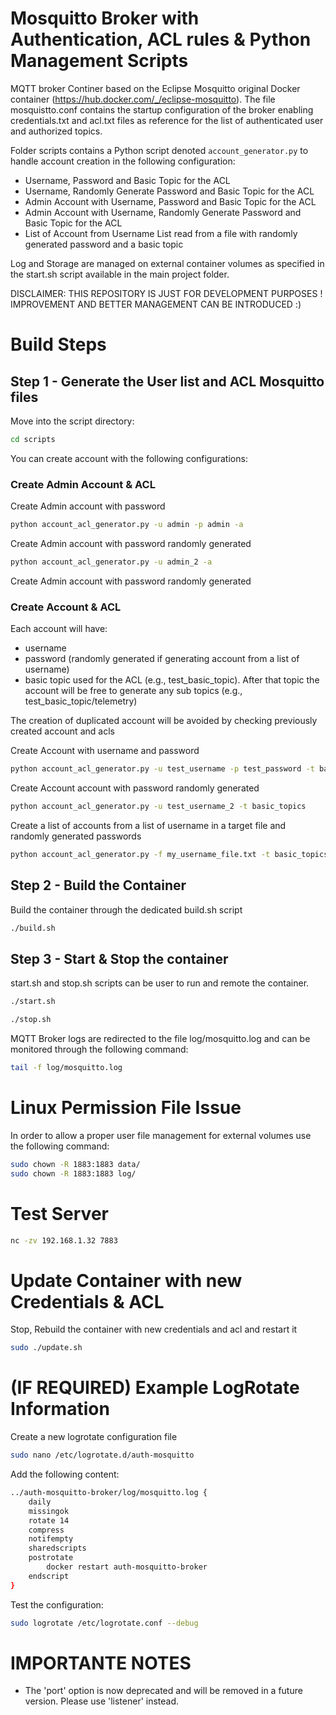 # Mosquitto Broker with Authentication, ACL rules & Python Management Scripts

MQTT broker Continer based on the Eclipse Mosquitto original Docker container (https://hub.docker.com/_/eclipse-mosquitto).
The file mosquistto.conf contains the startup configuration of the broker enabling credentials.txt and acl.txt files as reference for the list of authenticated user and authorized topics.

Folder scripts contains a Python script denoted `account_generator.py` to handle account creation in the following configuration: 

- Username, Password and Basic Topic for the ACL
- Username, Randomly Generate Password and Basic Topic for the ACL
- Admin Account with Username, Password and Basic Topic for the ACL
- Admin Account with Username, Randomly Generate Password and Basic Topic for the ACL
- List of Account from Username List read from a file with randomly generated password and a basic topic

Log and Storage are managed on external container volumes as specified in the start.sh script available in the main project folder.

DISCLAIMER: THIS REPOSITORY IS JUST FOR DEVELOPMENT PURPOSES ! IMPROVEMENT AND BETTER MANAGEMENT CAN BE INTRODUCED :) 

# Build Steps

## Step 1 - Generate the User list and ACL Mosquitto files 

Move into the script directory:

```bash
cd scripts
```

You can create account with the following configurations:

### Create Admin Account & ACL

Create Admin account with password

```bash
python account_acl_generator.py -u admin -p admin -a
```

Create Admin account with password randomly generated

```bash
python account_acl_generator.py -u admin_2 -a
```

Create Admin account with password randomly generated

### Create Account & ACL

Each account will have: 

- username 
- password (randomly generated if generating account from a list of username)
- basic topic used for the ACL (e.g., test_basic_topic). After that topic the account will be free to generate any sub topics (e.g., test_basic_topic/telemetry)

The creation of duplicated account will be avoided by checking previously created account and acls

Create Account with username and password

```bash
python account_acl_generator.py -u test_username -p test_password -t basic_topics
```

Create Account account with password randomly generated

```bash
python account_acl_generator.py -u test_username_2 -t basic_topics
```

Create a list of accounts from a list of username in a target file and randomly generated passwords

```bash
python account_acl_generator.py -f my_username_file.txt -t basic_topics 
```

## Step 2 - Build the Container 

Build the container through the dedicated build.sh script

```bash
./build.sh
```

## Step 3 - Start & Stop the container 

start.sh and stop.sh scripts can be user to run and remote the container.

```bash
./start.sh
```

```bash
./stop.sh
```

MQTT Broker logs are redirected to the file log/mosquitto.log and can be monitored through the following command: 

```bash
tail -f log/mosquitto.log
```

# Linux Permission File Issue 

In order to allow a proper user file management for external volumes use the following command: 

```bash
sudo chown -R 1883:1883 data/
sudo chown -R 1883:1883 log/
```

# Test Server 

```bash
nc -zv 192.168.1.32 7883
```

# Update Container with new Credentials & ACL

Stop, Rebuild the container with new credentials and acl and restart it

```bash
sudo ./update.sh
```

# (IF REQUIRED) Example LogRotate Information 

Create a new logrotate configuration file

```bash
sudo nano /etc/logrotate.d/auth-mosquitto
```

Add the following content:

```bash
../auth-mosquitto-broker/log/mosquitto.log {
    daily
    missingok
    rotate 14
    compress
    notifempty
    sharedscripts
    postrotate
        docker restart auth-mosquitto-broker
    endscript
}
```

Test the configuration: 

```bash
sudo logrotate /etc/logrotate.conf --debug
```

# IMPORTANTE NOTES

- The 'port' option is now deprecated and will be removed in a future version. Please use 'listener' instead.
